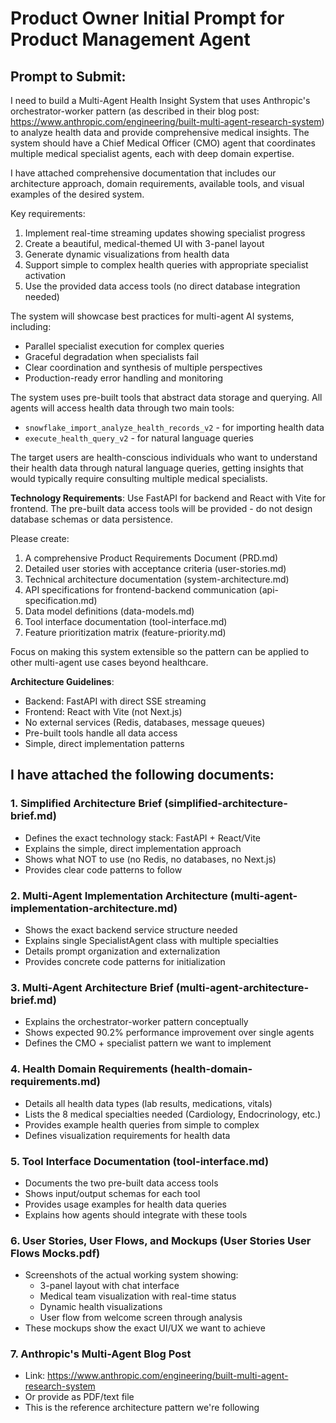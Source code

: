 # Product Owner Initial Prompt for Product Management Agent

## Prompt to Submit:

I need to build a Multi-Agent Health Insight System that uses Anthropic's orchestrator-worker pattern (as described in their blog post: https://www.anthropic.com/engineering/built-multi-agent-research-system) to analyze health data and provide comprehensive medical insights. The system should have a Chief Medical Officer (CMO) agent that coordinates multiple medical specialist agents, each with deep domain expertise.

I have attached comprehensive documentation that includes our architecture approach, domain requirements, available tools, and visual examples of the desired system.

Key requirements:
1. Implement real-time streaming updates showing specialist progress
2. Create a beautiful, medical-themed UI with 3-panel layout
3. Generate dynamic visualizations from health data
4. Support simple to complex health queries with appropriate specialist activation
5. Use the provided data access tools (no direct database integration needed)

The system will showcase best practices for multi-agent AI systems, including:
- Parallel specialist execution for complex queries
- Graceful degradation when specialists fail
- Clear coordination and synthesis of multiple perspectives
- Production-ready error handling and monitoring

The system uses pre-built tools that abstract data storage and querying. All agents will access health data through two main tools:
- `snowflake_import_analyze_health_records_v2` - for importing health data
- `execute_health_query_v2` - for natural language queries

The target users are health-conscious individuals who want to understand their health data through natural language queries, getting insights that would typically require consulting multiple medical specialists.

**Technology Requirements**: Use FastAPI for backend and React with Vite for frontend. The pre-built data access tools will be provided - do not design database schemas or data persistence.

Please create:
1. A comprehensive Product Requirements Document (PRD.md)
2. Detailed user stories with acceptance criteria (user-stories.md)
3. Technical architecture documentation (system-architecture.md)
4. API specifications for frontend-backend communication (api-specification.md)
5. Data model definitions (data-models.md)
6. Tool interface documentation (tool-interface.md)
7. Feature prioritization matrix (feature-priority.md)

Focus on making this system extensible so the pattern can be applied to other multi-agent use cases beyond healthcare.

**Architecture Guidelines**:
- Backend: FastAPI with direct SSE streaming
- Frontend: React with Vite (not Next.js)
- No external services (Redis, databases, message queues)
- Pre-built tools handle all data access
- Simple, direct implementation patterns

## I have attached the following documents:

### 1. **Simplified Architecture Brief** (simplified-architecture-brief.md)
- Defines the exact technology stack: FastAPI + React/Vite
- Explains the simple, direct implementation approach
- Shows what NOT to use (no Redis, no databases, no Next.js)
- Provides clear code patterns to follow

### 2. **Multi-Agent Implementation Architecture** (multi-agent-implementation-architecture.md)
- Shows the exact backend service structure needed
- Explains single SpecialistAgent class with multiple specialties
- Details prompt organization and externalization
- Provides concrete code patterns for initialization

### 3. **Multi-Agent Architecture Brief** (multi-agent-architecture-brief.md)
- Explains the orchestrator-worker pattern conceptually
- Shows expected 90.2% performance improvement over single agents
- Defines the CMO + specialist pattern we want to implement

### 4. **Health Domain Requirements** (health-domain-requirements.md)
- Details all health data types (lab results, medications, vitals)
- Lists the 8 medical specialties needed (Cardiology, Endocrinology, etc.)
- Provides example health queries from simple to complex
- Defines visualization requirements for health data

### 5. **Tool Interface Documentation** (tool-interface.md)
- Documents the two pre-built data access tools
- Shows input/output schemas for each tool
- Provides usage examples for health data queries
- Explains how agents should integrate with these tools

### 6. **User Stories, User Flows, and Mockups** (User Stories User Flows Mocks.pdf)
- Screenshots of the actual working system showing:
  - 3-panel layout with chat interface
  - Medical team visualization with real-time status
  - Dynamic health visualizations
  - User flow from welcome screen through analysis
- These mockups show the exact UI/UX we want to achieve

### 7. **Anthropic's Multi-Agent Blog Post** 
- Link: https://www.anthropic.com/engineering/built-multi-agent-research-system
- Or provide as PDF/text file
- This is the reference architecture pattern we're following
